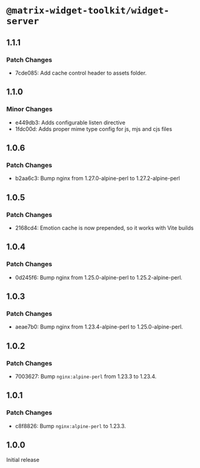 # `@matrix-widget-toolkit/widget-server`

## 1.1.1

### Patch Changes

- 7cde085: Add cache control header to assets folder.

## 1.1.0

### Minor Changes

- e449db3: Adds configurable listen directive
- 1fdc00d: Adds proper mime type config for js, mjs and cjs files

## 1.0.6

### Patch Changes

- b2aa6c3: Bump nginx from 1.27.0-alpine-perl to 1.27.2-alpine-perl

## 1.0.5

### Patch Changes

- 2168cd4: Emotion cache is now prepended, so it works with Vite builds

## 1.0.4

### Patch Changes

- 0d245f6: Bump nginx from 1.25.0-alpine-perl to 1.25.2-alpine-perl.

## 1.0.3

### Patch Changes

- aeae7b0: Bump nginx from 1.23.4-alpine-perl to 1.25.0-alpine-perl.

## 1.0.2

### Patch Changes

- 7003627: Bump `nginx:alpine-perl` from 1.23.3 to 1.23.4.

## 1.0.1

### Patch Changes

- c8f8826: Bump `nginx:alpine-perl` to 1.23.3.

## 1.0.0

Initial release
